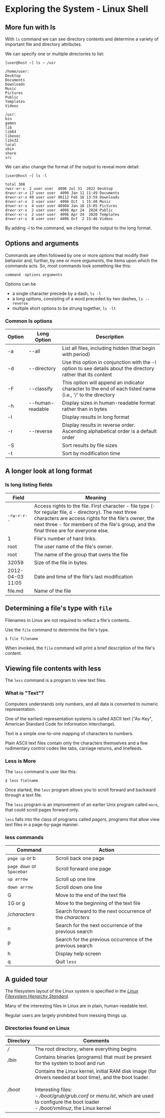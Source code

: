 # Exploring the System - Linux Shell

## More fun with ls

With `ls` command we can see directory contents and determine a variety of important file and directory attributes.

We can specify one or multiple directories to list:

```console
[user@host ~] ls ~ /usr

/home/user:
Desktop
Documents
Downloads
Music
Pictures
Public
Templates
Videos

/usr:
bin
games
lib
lib64
libexec
libx32
local
sbin
share
src
```

We can also change the format of the output to reveal more detail:

```console
[user@host ~] ls -l

total 308
rwxr-xr-x  2 user user  4096 Jul 31  2022 Desktop
drwxr-xr-x 17 user user  4096 Jan 11 11:49 Documents
drwxr-xr-x 49 user user 90112 Feb 16 13:59 Downloads
drwxr-xr-x  2 user user  4096 Oct  1 15:40 Music
drwxr-xr-x  4 user user 40960 Jan 18 15:05 Pictures
drwxr-xr-x  2 user user  4096 Apr 24  2020 Public
drwxr-xr-x  2 user user  4096 Apr 24  2020 Templates
drwxr-xr-x  8 user user  4096 Oct  2 15:46 Videos
```

By adding -l to the command, we changed the output to the long format.

## Options and arguments

Commands are often followed by one or more *options* that modify their behavior and, further, by one or more *arguments*, the items upon which the commands acts. So, most commands look something like this:

```console
command -options arguments
```

Options can be

- a single character precede by a dash, `ls -l`
- a *long options*, consisting of a word preceded by two dashes, `ls --reverse`
- multiple short options to be strung together, `ls -lt`

### Common ls options

| Option| Long Option 		| Description 			|
| ----- | --------------------- | ----------------------------- |
| -a	| --all			| List all files, including hidden (that begin with period) |
| -d	| --directory		| Use this option in conjunction with the -l option to see details about the directory rather that its content |
| -F	| --classify		| This option will append an indicator character to the end of each listed name (i.e., '/' to the directory |
| -h	| --human-readable	| Display sizes in human-readable format rather than in bytes |
| -l	|			| Display results in long format |
| -r	| --reverse		| Display results in reverse order. Ascending alphabetical order is a default order |
| -S	|			| Sort results by file sizes |
| -t	|			| Sort by modification time |

## A longer look at long format

### ls long listing fields

| Field		| Meaning |
| ------------- | ------- |
| `-rw-r-r--`	| Access rights to the file. First character - file type (`-` for regular file, `d` - directory). The next three characters are access rights for the file's owner, the next three - for members of the file's group, and the final three are for everyone else. |
| 1		| File's number of hard links. |
| root		| The user name of the file's owner. |
| root		| The name of the group that owns the file |
| 32059		| Size of the file in bytes. |
| 2012-04-03 11:05 | Date and time of the file's last modification |
| file.md	| Name of the file |

## Determining a file's type with `file`

Filenames in Linux are not required to reflect a file's contents.

Use the `file` command to determine the file's type.

```console
$ file filename
```

When invoked, the `file` command will print a brief description of the file's content.

## Viewing file contents with less

The `less` command is a program to view text files.

### What is "Text"?

Computers understands only numbers, and all data is converted to numeric representation.

One of the earliest representation systems is called ASCII text ("As-Key", American Standard Code for Information Interchange).

Text is a simple one-to-one mapping of characters to numbers.

Plain ASCII text files contain only the characters themselves and a few rudimentary control codes like tabs, carriage returns, and linefeeds.

### Less is More

The `less` command is user like this:

```console
$ less fielname
```

Once started, the `less` program allows you to scroll forward and backward through a text file.

The `less` program is an improvement of an earlier Unix program called `more`, that could scroll pages forward only.

`less` falls into the class of programs called *pagers*, programs that allow view text files in a page-by-page manner.

### less commands

| Command | Action |
|---------|--------|
| `page up` or b | Scroll back one page |
| `page down` or `Spacebar` | Scroll forward one page |
| `up arrow` | Scroll up one line |
| `down arrow` | Scroll down one line |
| G | Move to the end of the text file |
| 1G or g | Move to the beginning of the text file |
| /*characters* | Search forward to the next occurrence of the *characters* |
| n | Search for the next occurrence of the previous search |
| p | Search for the previous occurrence of the previous search |
| h | Display help screen |
| q | Quit `less` |

## A guided tour

The filesystem layout of the Linux system is specified in the [*Linux Filesystem Hierarchy Standard*](https://refspecs.linuxfoundation.org/FHS_3.0/fhs/index.html).

Many of the interesting files in Linux are in plain, human-readable text.

Regular users are largely prohibited from messing things up.

### Directories found on Linux

| Directory | Comments |
|-----------|----------|
| */* | The root directory, where everything begins |
| */bin* | Contains binaries (programs) that must be present for the system to boot and run |
| */boot* | Contains the Linux kernel, initial RAM disk image (for drivers needed at boot time), and the boot loader. <br><br> Interesting files:<br> - */boot/grub/grub.conf* or *menu.lst*, which are used to configure the boot loader<br> - */boot/vmlinuz*, the Linux kernel
